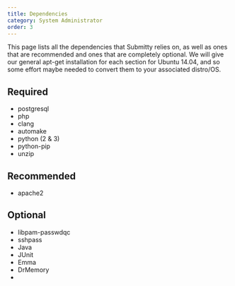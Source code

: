 ```yaml
---
title: Dependencies
category: System Administrator
order: 3
---
```


This page lists all the dependencies that Submitty relies on, as well as ones that are recommended and ones that are
completely optional. We will give our general apt-get installation for each section for Ubuntu 14.04, and so some
effort maybe needed to convert them to your associated distro/OS.


## Required
* postgresql
* php 
* clang
* automake
* python (2 & 3)
* python-pip
* unzip

## Recommended
* apache2 

## Optional
* libpam-passwdqc
* sshpass
* Java
* JUnit
* Emma
* DrMemory
* 
